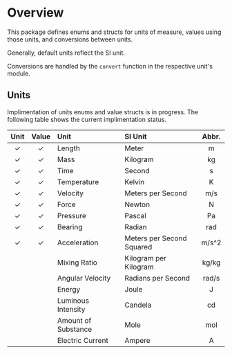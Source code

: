 # Overview

This package defines enums and structs for units of measure, values using those units, and conversions between units.

Generally, default units reflect the SI unit.

Conversions are handled by the `convert` function in the respective unit's module.

## Units

Implimentation of units enums and value structs is in progress. The following table shows the current implimentation status.

|Unit | Value | Unit | SI Unit | Abbr. |
|:---:|:---:|:---|:---| :---: |
| ✓ | ✓ | Length | Meter | m |
| ✓ | ✓ | Mass | Kilogram | kg |
| ✓ | ✓ | Time | Second | s |
| ✓ | ✓ | Temperature | Kelvin | K |
| ✓ | ✓ | Velocity | Meters per Second | m/s |
| ✓ | ✓ | Force | Newton | N |
| ✓ | ✓ | Pressure | Pascal | Pa |
| ✓ | ✓ | Bearing | Radian | rad |
| ✓ | ✓ | Acceleration | Meters per Second Squared | m/s^2 |
| | | Mixing Ratio | Kilogram per Kilogram | kg/kg |
| | | Angular Velocity | Radians per Second | rad/s |
| | | Energy | Joule | J |
| | | Luminous Intensity | Candela | cd |
| | | Amount of Substance | Mole | mol |
| | | Electric Current | Ampere | A |
